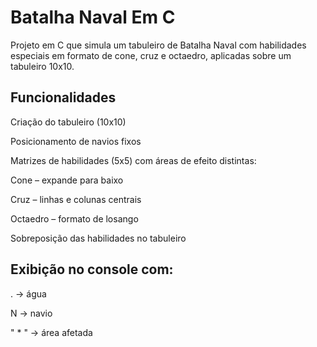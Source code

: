 # Batalha Naval Em C
Projeto em C que simula um tabuleiro de Batalha Naval com habilidades especiais em formato de cone, cruz e octaedro, aplicadas sobre um tabuleiro 10x10.

## Funcionalidades

Criação do tabuleiro (10x10)

Posicionamento de navios fixos

Matrizes de habilidades (5x5) com áreas de efeito distintas:

Cone – expande para baixo

Cruz – linhas e colunas centrais

Octaedro – formato de losango

Sobreposição das habilidades no tabuleiro

## Exibição no console com:

. → água

N → navio

" * " → área afetada
